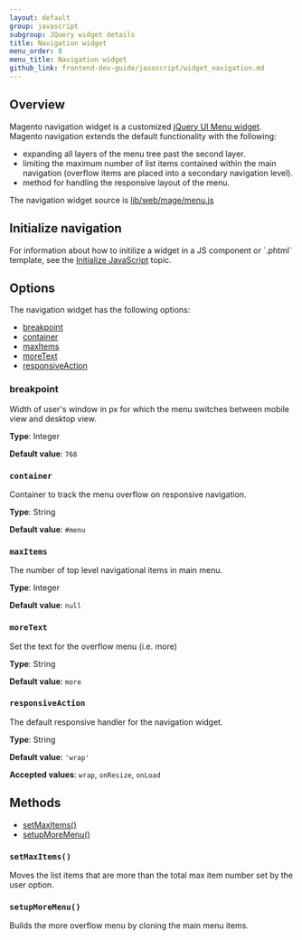 ```yaml
---
layout: default
group: javascript
subgroup: JQuery widget details
title: Navigation widget
menu_order: 8
menu_title: Navigation widget
github_link: frontend-dev-guide/javascript/widget_navigation.md
---
```


<h2>Overview</h2>
Magento navigation widget is a customized <a href="http://api.jqueryui.com/menu/" target="_blank">jQuery UI Menu widget</a>. Magento navigation extends the default functionality with the following:
<ul>
<li>expanding all layers of the menu tree past the second layer.</li>
<li>limiting the maximum number of list items contained within the main navigation (overflow items are placed into a secondary navigation level).</li>
<li>method for handling the responsive layout of the menu.</li>
</ul>

The navigation widget source is <a href="{{site.mage2000url}}lib/web/mage/menu.js">lib/web/mage/menu.js</a>

<h2 id="navigation_init">Initialize navigation</h2>
For information about how to initilize a widget in a JS component or `.phtml` template, see the <a href="{{site.baseurl}}frontend-dev-guide/javascript/">Initialize JavaScript</a> topic.

<h2 id="navigation_options">Options</h2>
The navigation widget has the following options:
<ul>
<li><a href="#n_breakpoint">breakpoint</a></li>
<li><a href="#n_container">container</a></li>
<li><a href="#n_maxItems">maxItems</a></li>
<li><a href="#n_moreText">moreText</a></li>
<li><a href="#n_responsiveAction">responsiveAction</a></li>
</ul>

<h3 id="n_breakpoint">breakpoint</h3>

Width of user's window in px for which the menu switches between mobile view and desktop view.

**Type**: Integer

**Default value**: `768`

<h3 id="n_container"><code>container</code></h3>

Container to track the menu overflow on responsive navigation.

**Type**: String

**Default value**: `#menu`

<h3 id="n_maxItems"><code>maxItems</code></h3>

The number of top level navigational items in main menu.

**Type**: Integer

**Default value**: `null`

<h3 id="n_moreText"><code>moreText</code></h3>

Set the text for the overflow menu (i.e. more)

**Type**: String

**Default value**: `more`

<h3 id="n_responsiveAction"><code>responsiveAction</code></h3>

The default responsive handler for the navigation widget.

**Type**: String

**Default value**: `'wrap'`

**Accepted values**: `wrap`, `onResize`, `onLoad`


<h2 id="navigation_methods">Methods</h2>
<ul>
<li><a href="#nav_setMaxItems">setMaxItems()</a></li>
<li><a href="#setupMoreMenu">setupMoreMenu()</a></li>
</ul>


<h3 id="nav_setMaxItems"><code>setMaxItems()</code></h3>
Moves the list items that are more than the total max item number set by the user option.

<h3 id="nav_setupMoreMenu"><code>setupMoreMenu()</code></h3>
Builds the more overflow menu by cloning the main menu items.